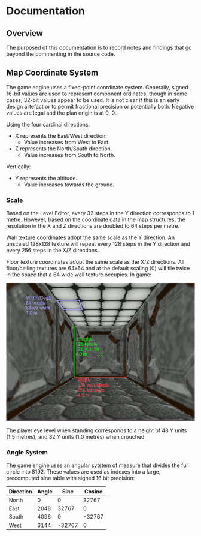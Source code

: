# Documentation

## Overview

The purposed of this documentation is to record notes and findings that go beyond the commenting in the source code.

## Map Coordinate System

The game engine uses a fixed-point coordinate system. Generally, signed 16-bit values are used to represent component ordinates, though in some cases, 32-bit values appear to be used. It is not clear if this is an early design artefact or to permit fractional precision or potentially both. Negative values are legal and the plan origin is at 0, 0.

Using the four cardinal directions:

 - X represents the East/West direction.
     - Value increases from West to East.
 - Z represents the North/South direction.
     - Value increases from South to North.

Vertically:

 - Y represents the altitude.
     - Value increases towards the ground.

### Scale

Based on the Level Editor, every 32 steps in the Y direction corresponds to 1 metre. However, based on the coordinate data in the map structures, the resolution in the X and Z directions are doubled to 64 steps per metre.

Wall texture coordinates adopt the same scale as the Y direction. An unscaled 128x128 texture will repeat every 128 steps in the Y direction and every 256 steps in the X/Z directions.

Floor texture coordinates adopt the same scale as the X/Z directions. All floor/ceiling textures are 64x64 and at the default scaling (0) will tile twice in the space that a 64 wide wall texture occupies. In game:

![In World](./img/view_scale.png)

The player eye level when standing corresponds to a height of 48 Y units (1.5 metres), and 32 Y units (1.0 metres) when crouched.

### Angle System

The game engine uses an angular sytstem of measure that divides the full circle into 8192. These values are used as indexes into a large, precomputed sine table with signed 16 bit precision:
 
| Direction | Angle | Sine | Cosine |
| - | - | - | - |
| North | 0 | 0 | 32767 |
| East | 2048 | 32767 | 0 |
| South | 4096 | 0 | -32767 |
| West | 6144 | -32767 | 0 |

